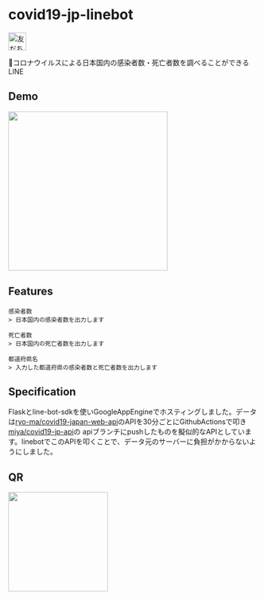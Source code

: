 # covid19-jp-linebot
<a href="https://lin.ee/5rrZ2Ur"><img src="https://scdn.line-apps.com/n/line_add_friends/btn/ja.png" alt="友だち追加" height="36" border="0"></a> 

🦠コロナウイルスによる日本国内の感染者数・死亡者数を調べることができるLINE

## Demo
<img src="https://raw.githubusercontent.com/wiki/miya/covid19-jp-linebot/images/sample.gif" width="320">

## Features
```
感染者数
> 日本国内の感染者数を出力します

死亡者数
> 日本国内の死亡者数を出力します

都道府県名
> 入力した都道府県の感染者数と死亡者数を出力します
```

## Specification
Flaskとline-bot-sdkを使いGoogleAppEngineでホスティングしました。データは[ryo-ma/covid19-japan-web-api](https://github.com/ryo-ma/covid19-japan-web-api)のAPIを30分ごとにGithubActionsで叩き[miya/covid19-jp-api](https://github.com/miya/covid19-jp-api)の
apiブランチにpushしたものを擬似的なAPIとしています。linebotでこのAPIを叩くことで、データ元のサーバーに負担がかからないようにしました。

## QR
<img src="https://user-images.githubusercontent.com/34241526/78689018-d8264800-7930-11ea-929f-53c604ade7c0.png" width="200">

